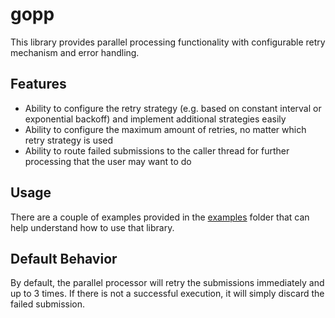 # gopp

This library provides parallel processing functionality with configurable retry mechanism and error handling.

## Features

* Ability to configure the retry strategy (e.g. based on constant interval or exponential backoff) and implement additional
  strategies easily
* Ability to configure the maximum amount of retries, no matter which retry strategy is used
* Ability to route failed submissions to the caller thread for further processing that the user may want to do

## Usage

There are a couple of examples provided in the [examples](examples) folder that can help understand how to use that
library.

## Default Behavior

By default, the parallel processor will retry the submissions immediately and up to 3 times. If there is not a successful
execution, it will simply discard the failed submission.
